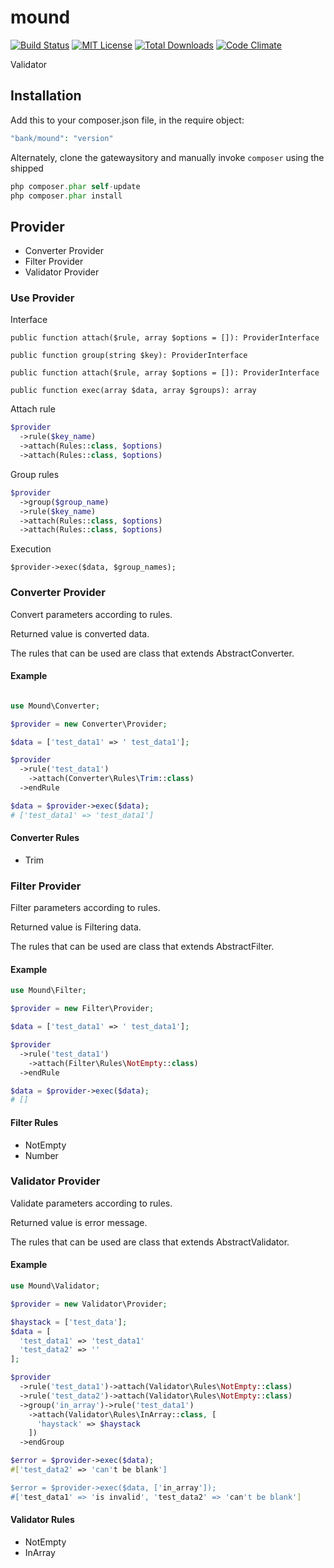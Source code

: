 # mound

[![Build Status](https://travis-ci.org/su-mi-lab/mound.svg?branch=master)](https://travis-ci.org/su-mi-lab/mound)
[![MIT License](http://img.shields.io/badge/license-MIT-blue.svg?style=flat)](LICENSE)
[![Total Downloads](https://poser.pugx.org/bank/mound/downloads)](https://packagist.org/packages/mound/mound-db)
[![Code Climate](https://codeclimate.com/github/su-mi-lab/mound/badges/gpa.svg)](https://codeclimate.com/github/su-mi-lab/mound)

Validator

## Installation

Add this to your composer.json file, in the require object:

```php
"bank/mound": "version"
```

Alternately, clone the gatewaysitory and manually invoke `composer` using the shipped

```php
php composer.phar self-update
php composer.phar install
```


## Provider
* Converter Provider
* Filter Provider
* Validator Provider

### Use Provider

Interface

`public function attach($rule, array $options = []): ProviderInterface`

`public function group(string $key): ProviderInterface`

`public function attach($rule, array $options = []): ProviderInterface`

`public function exec(array $data, array $groups): array`


Attach rule

```php
$provider
  ->rule($key_name)
  ->attach(Rules::class, $options)
  ->attach(Rules::class, $options)
```

Group rules

```php
$provider
  ->group($group_name)
  ->rule($key_name)
  ->attach(Rules::class, $options)
  ->attach(Rules::class, $options)
```

Execution

```
$provider->exec($data, $group_names);
```


### Converter Provider

Convert parameters according to rules.

Returned value is converted data.

The rules that can be used are class that extends AbstractConverter.

#### Example

```php

use Mound\Converter;

$provider = new Converter\Provider;

$data = ['test_data1' => ' test_data1'];

$provider
  ->rule('test_data1')
    ->attach(Converter\Rules\Trim::class)
  ->endRule

$data = $provider->exec($data);
# ['test_data1' => 'test_data1']
```

#### Converter Rules
* Trim

### Filter Provider

Filter parameters according to rules.

Returned value is Filtering data.

The rules that can be used are class that extends AbstractFilter.

#### Example

```php
use Mound\Filter;

$provider = new Filter\Provider;

$data = ['test_data1' => ' test_data1'];

$provider
  ->rule('test_data1')
    ->attach(Filter\Rules\NotEmpty::class)
  ->endRule

$data = $provider->exec($data);
# []
```

#### Filter Rules
* NotEmpty
* Number

### Validator Provider

Validate parameters according to rules.

Returned value is error message.

The rules that can be used are class that extends AbstractValidator.

#### Example

```php
use Mound\Validator;

$provider = new Validator\Provider;

$haystack = ['test_data'];
$data = [
  'test_data1' => 'test_data1'
  'test_data2' => ''
];

$provider
  ->rule('test_data1')->attach(Validator\Rules\NotEmpty::class)
  ->rule('test_data2')->attach(Validator\Rules\NotEmpty::class)
  ->group('in_array')->rule('test_data1')
    ->attach(Validator\Rules\InArray::class, [
      'haystack' => $haystack
    ])
  ->endGroup

$error = $provider->exec($data);
#['test_data2' => 'can't be blank']

$error = $provider->exec($data, ['in_array']);
#['test_data1' => 'is invalid', 'test_data2' => 'can't be blank']
```


#### Validator Rules
* NotEmpty
* InArray
